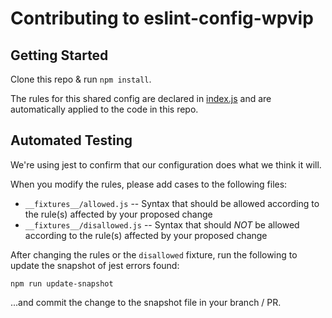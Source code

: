 # Contributing to eslint-config-wpvip

## Getting Started

Clone this repo & run `npm install`.

The rules for this shared config are declared in [index.js](./index.js) and are automatically applied to the code in this repo.

## Automated Testing

We're using jest to confirm that our configuration does what we think it will.

When you modify the rules, please add cases to the following files:

* `__fixtures__/allowed.js` -- Syntax that should be allowed according to the rule(s) affected by your proposed change
* `__fixtures__/disallowed.js` -- Syntax that should *NOT* be allowed according to the rule(s) affected by your proposed change

After changing the rules or the `disallowed` fixture, run the following to update the snapshot of jest errors found:

`npm run update-snapshot`

...and commit the change to the snapshot file in your branch / PR.
